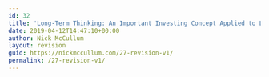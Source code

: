 ```yaml
---
id: 32
title: 'Long-Term Thinking: An Important Investing Concept Applied to Life'
date: 2019-04-12T14:47:10+00:00
author: Nick McCullum
layout: revision
guid: https://nickmccullum.com/27-revision-v1/
permalink: /27-revision-v1/
---
```

